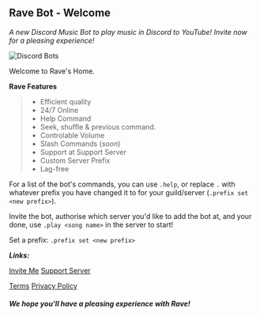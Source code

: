 ## Rave Bot - Welcome
*A new Discord Music Bot to play music in Discord to YouTube! Invite now for a pleasing experience!*

![Discord Bots](https://top.gg/api/widget/956968561551741038.svg)

Welcome to Rave's Home.

__Rave Features__

> - Efficient quality
> - 24/7 Online
> - Help Command
> - Seek, shuffle & previous command.
> - Controlable Volume
> - Slash Commands (*soon*)
> - Support at Support Server
> - Custom Server Prefix
> - Lag-free

For a list of the bot's commands, you can use `.help`, or replace `.` with whatever prefix you have changed it to for your guild/server (`.prefix set <new prefix>`).

Invite the bot, authorise which server you'd like to add the bot at, and your done, use `.play <song name>` in the server to start!

Set a prefix: `.prefix set <new prefix>`


***Links:***

[Invite Me](https://discord.com/api/oauth2/authorize?client_id=956968561551741038&permissions=3230720&scope=bot)
[Support Server](https://discord.gg/DFHWpZCc6F)

[Terms](/terms)
[Privacy Policy](/privacy)

#### __***We hope you'll have a pleasing experience with Rave!***__
